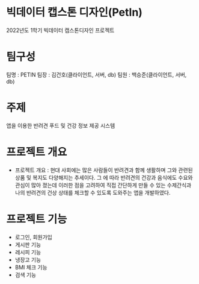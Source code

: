 # 빅데이터 캡스톤 디자인(PetIn)
2022년도 1학기 빅데이터 캡스톤디자인 프로젝트

# 팀구성
팀명 : PETIN
팀장 : 김건호(클라이언트, 서버, db)
팀원 : 백승준(클라이언트, 서버, db)

# 주제
앱을 이용한 반려견 푸드 및 건강 정보 제공 시스템

# 프로젝트 개요
- 프로젝트 개요 : 현대 사회에는 많은 사람들이 반려견과 함께 생활하며 그와 관련된 상품 및 복지도 다양해지는 추세이다. 그 에 따라 반려견의 건강과 음식에도 수요와 관심이 많아 졌는데 이러한 점을 고려하여 직접 간단하게 만들 수 있는 수제간식과 나의 반려견의 건상 상태를 체크할 수 있도록 도와주는 앱을 개발하였다. 

# 프로젝트 기능
- 로그인, 회원가입
- 게시판 기능
- 레시피 기능
- 냉장고 기능
- BMI 체크 기능
- 검색 기능

# 
